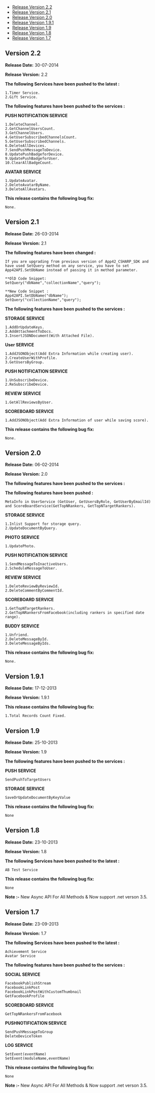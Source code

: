 * [Release Version 2.2](https://github.com/shephertz/App42_CSHARP_SDK/blob/master/Change%20Log.md#version-22)
* [Release Version 2.1](https://github.com/shephertz/App42_CSHARP_SDK/blob/master/Change%20Log.md#version-21)
* [Release Version 2.0](https://github.com/shephertz/App42_CSHARP_SDK/blob/master/Change%20Log.md#version-20)
* [Release Version 1.9.1](https://github.com/shephertz/App42_CSHARP_SDK/blob/master/Change%20Log.md#version-191)
* [Release Version 1.9](https://github.com/shephertz/App42_CSHARP_SDK/blob/master/Change%20Log.md#version-19)
* [Release Version 1.8](https://github.com/shephertz/App42_CSHARP_SDK/blob/master/Change%20Log.md#version-18)
* [Release Version 1.7](https://github.com/shephertz/App42_CSHARP_SDK/blob/master/Change%20Log.md#version-17)

## Version 2.2

**Release Date:** 30-07-2014

**Release Version:** 2.2

**The following Services have been pushed to the latest :**

```
1.Timer Service.
2.Gift Service.
```

**The following features have been pushed to the services :**

**PUSH NOTIFICATION SERVICE**
```
1.DeleteChannel.
2.GetChannelUsersCount.
3.GetChannelUsers.
4.GetUserSubscribedChannelsCount.
5.GetUserSubscribedChannels.
6.DeleteAllDevices.
7.SendPushMessageToDevice.
8.UpdatePushBadgeforDevice.
9.UpdatePushBadgeforUser.
10.ClearAllBadgeCount.
```

**AVATAR SERVICE**
```
1.UpdateAvatar.
2.DeleteAvatarByName.
3.DeleteAllAvatars.
```

**This release contains the following bug fix:**
```
None.
```


## Version 2.1

**Release Date:** 26-03-2014

**Release Version:** 2.1

**The following features have been changed :**

```
If you are upgrading from previous version of App42_CSHARP_SDK and have used SetQuery method on any service, you have to set App42API.SetDbName instead of passing it in method parameter.

**OlD Code Snippet:
SetQuery("dbName","collectionName","query");

**New Code Snippet :
App42API.SetDbName("dbName");
SetQuery("collectionName","query");
```

**The following features have been pushed to the services :**

**STORAGE SERVICE**

```
1.AddOrUpdateKeys.
2.AddAttachmentToDocs.
3.InsertJSONDocument(With Attached File).
```

**User SERVICE**

```
1.AddJSONObject(Add Extra Information while creating user).
2.CreateUserWithProfile.
3.GetUsersByGroup.
```

**PUSH NOTIFICATION SERVICE**
```
1.UnSubscribeDevice.
2.ReSubscribeDevice.
```

**REVIEW SERVICE**
```
1.GetAllReviewsByUser.
```

**SCOREBOARD SERVICE**
```
1.AddJSONObject(Add Extra Information of user while saving score).
```

**This release contains the following bug fix:**

```
None.
```


## Version 2.0

**Release Date:** 06-02-2014

**Release Version:** 2.0

**The following features have been pushed to the services :**

**The following features have been pushed  :**

```
MetaInfo in UserService (GetUser, GetUsersByRole, GetUserByEmailId) and ScoreBoardService(GetTopNRankers, GetTopNTargetRankers).
```

**STORAGE SERVICE**
```
1.Inlist Support for storage query.
2.UpdateDocumentByQuery.
```

**PHOTO SERVICE**
```
1.UpdatePhoto.
```

**PUSH NOTIFICATION SERVICE**
```
1.SendMessageToInactiveUsers.
2.ScheduleMessageToUser.
```

**REVIEW SERVICE**
```
1.DeleteReviewByReviewId.
2.DeleteCommentByCommentId.
```

**SCOREBOARD SERVICE**
```
1.GetTopNTargetRankers.
2.GetTopNRankersFromFacebook(including rankers in specified date range).
```

**BUDDY SERVICE**
```
1.Unfriend.
2.DeleteMessageById.
3.DeleteMessageByIds.
```

**This release contains the following bug fix:**

```
None.
```

## Version 1.9.1

**Release Date:** 17-12-2013

**Release Version:** 1.9.1

**This release contains the following bug fix:**

```
1.Total Records Count Fixed.
```

## Version 1.9

**Release Date:** 25-10-2013

**Release Version:** 1.9

**The following features have been pushed to the services :**

**PUSH SERVICE**

```
SendPushToTargetUsers
```

**STORAGE SERVICE**

```
SaveOrUpdateDocumentByKeyValue
```

**This release contains the following bug fix:**

```
None
```

## Version 1.8

**Release Date:** 23-10-2013

**Release Version:** 1.8

**The following Services have been pushed to the latest :**

```
AB Test Service
```

**This release contains the following bug fix:**

```
None
```
**Note :-** New Async API For All Methods & Now support .net verson 3.5.


## Version 1.7

**Release Date:** 23-09-2013

**Release Version:** 1.7

**The following Services have been pushed to the latest :**

```
Achievement Service
Avatar Service
```

**The following features have been pushed to the services :**

**SOCIAL SERVICE**

```
FacebookPublishStream
FacebookLinkPost
FacebookLinkPostWithCustomThumbnail
GetFacebookProfile
```

**SCOREBOARD SERVICE**

```
GetTopNRankersFromFacebook
```

**PUSHNOTIFICATION SERVICE**

```
SendPushMessageToGroup
DeleteDeviceToken
```

**LOG SERVICE**

```
SetEvent(eventName)
SetEvent(moduleName,eventName)
```


**This release contains the following bug fix:**

```
None
```

**Note :-** New Async API For All Methods & Now support .net verson 3.5.


